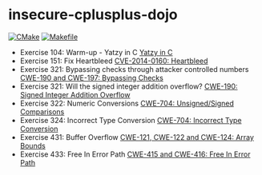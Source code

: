 # insecure-cplusplus-dojo

[![CMake](https://github.com/patricia-gallardo/insecure-cplusplus-dojo/actions/workflows/cmake.yml/badge.svg)](https://github.com/patricia-gallardo/insecure-cplusplus-dojo/actions/workflows/cmake.yml)
[![Makefile](https://github.com/patricia-gallardo/insecure-cplusplus-dojo/actions/workflows/makefile.yml/badge.svg)](https://github.com/patricia-gallardo/insecure-cplusplus-dojo/actions/workflows/makefile.yml)

* Exercise 104: Warm-up - Yatzy in C [Yatzy in C](yatzy/readme.txt)
* Exercise 151: Fix Heartbleed [CVE-2014-0160: Heartbleed](heartbleed/readme.txt)
* Exercise 321: Bypassing checks through attacker controlled numbers [CWE-190 and CWE-197: Bypassing Checks](check_bypass/readme.txt)
* Exercise 321: Will the signed integer addition overflow? [CWE-190: Signed Integer Addition Overflow](signed_addition_overflow/readme.txt)
* Exercise 322: Numeric Conversions [CWE-704: Unsigned/Signed Comparisons](comparisons/readme.txt)
* Exercise 324: Incorrect Type Conversion [CWE-704: Incorrect Type Conversion](type_conversion/readme.txt)
* Exercise 431: Buffer Overflow [CWE-121, CWE-122 and CWE-124: Array Bounds](string_length/readme.txt)
* Exercise 433: Free In Error Path [CWE-415 and CWE-416: Free In Error Path](free_use/readme.txt)
